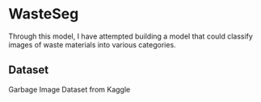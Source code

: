 # WasteSeg
Through this model, I have attempted building a model that could classify images of waste materials into various categories.
<br>
<h2>Dataset</h2>
Garbage Image Dataset from Kaggle
